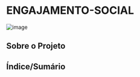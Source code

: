 # ENGAJAMENTO-SOCIAL

 ![image](https://user-images.githubusercontent.com/103151886/165396580-e46c3e62-3ad6-46ae-bda6-cdf6803c3b53.png)
## Sobre o Projeto

## Índice/Sumário
